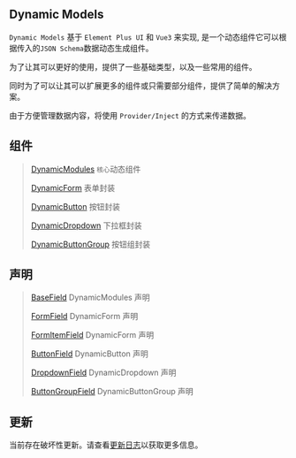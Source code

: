 ## Dynamic Models

`Dynamic Models` 基于 `Element Plus UI` 和 `Vue3` 来实现, 是一个动态组件它可以根据传入的`JSON Schema`数据动态生成组件。

为了让其可以更好的使用，提供了一些基础类型，以及一些常用的组件。

同时为了可以让其可以扩展更多的组件或只需要部分组件，提供了简单的解决方案。

由于方便管理数据内容，将使用 `Provider/Inject` 的方式来传递数据。

## 组件

> [DynamicModules](./docs/DynamicModules.md) `核心`动态组件
>
> [DynamicForm](./docs/DynamicForm.md) 表单封装
>
> [DynamicButton](./docs/DynamicButton.md) 按钮封装
>
> [DynamicDropdown](./docs/DynamicDropdown.md) 下拉框封装
>
> [DynamicButtonGroup](./docs/DynamicButtonGroup.md) 按钮组封装
>

## 声明

> [BaseField](./docs/DynamicModules.md#声明) DynamicModules 声明
>
> [FormField](./docs/DynamicForm.md#FormField) DynamicForm 声明
>
> [FormItemField](./docs/DynamicForm.md#FormItemField) DynamicForm 声明
>
> [ButtonField](./docs/DynamicButton.md#声明) DynamicButton 声明
>
> [DropdownField](./docs/DynamicDropdown.md#声明) DynamicDropdown 声明
>
> [ButtonGroupField](./docs/DynamicButtonGroup.md#声明) DynamicButtonGroup 声明

## 更新

当前存在破坏性更新。请查看[更新日志](./CHANGELOG.md)以获取更多信息。
